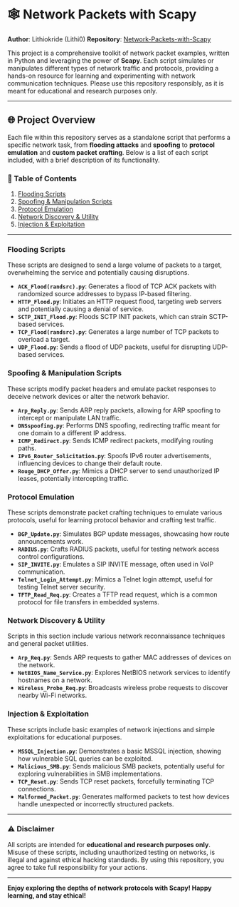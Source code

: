 # 🕸️ Network Packets with Scapy

**Author**: Lithiokride (Lithi0)
**Repository**: [Network-Packets-with-Scapy](https://github.com/Lithi0/Network-Packets-with-Scapy)

This project is a comprehensive toolkit of network packet examples, written in Python and leveraging the power of **Scapy**. Each script simulates or manipulates different types of network traffic and protocols, providing a hands-on resource for learning and experimenting with network communication techniques. Please use this repository responsibly, as it is meant for educational and research purposes only.

---

## 🌐 Project Overview

Each file within this repository serves as a standalone script that performs a specific network task, from **flooding attacks** and **spoofing** to **protocol emulation** and **custom packet crafting**. Below is a list of each script included, with a brief description of its functionality.

### 📑 Table of Contents
1. [Flooding Scripts](#flooding-scripts)
2. [Spoofing & Manipulation Scripts](#spoofing--manipulation-scripts)
3. [Protocol Emulation](#protocol-emulation)
4. [Network Discovery & Utility](#network-discovery--utility)
5. [Injection & Exploitation](#injection--exploitation)

---

### Flooding Scripts

These scripts are designed to send a large volume of packets to a target, overwhelming the service and potentially causing disruptions.

- **`ACK_Flood(randsrc).py`**: Generates a flood of TCP ACK packets with randomized source addresses to bypass IP-based filtering.
- **`HTTP_Flood.py`**: Initiates an HTTP request flood, targeting web servers and potentially causing a denial of service.
- **`SCTP_INIT_Flood.py`**: Floods SCTP INIT packets, which can strain SCTP-based services.
- **`TCP_Flood(randsrc).py`**: Generates a large number of TCP packets to overload a target.
- **`UDP_Flood.py`**: Sends a flood of UDP packets, useful for disrupting UDP-based services.

### Spoofing & Manipulation Scripts

These scripts modify packet headers and emulate packet responses to deceive network devices or alter the network behavior.

- **`Arp_Reply.py`**: Sends ARP reply packets, allowing for ARP spoofing to intercept or manipulate LAN traffic.
- **`DNSspoofing.py`**: Performs DNS spoofing, redirecting traffic meant for one domain to a different IP address.
- **`ICMP_Redirect.py`**: Sends ICMP redirect packets, modifying routing paths.
- **`IPv6_Router_Solicitation.py`**: Spoofs IPv6 router advertisements, influencing devices to change their default route.
- **`Rouge_DHCP_Offer.py`**: Mimics a DHCP server to send unauthorized IP leases, potentially intercepting traffic.

### Protocol Emulation

These scripts demonstrate packet crafting techniques to emulate various protocols, useful for learning protocol behavior and crafting test traffic.

- **`BGP_Update.py`**: Simulates BGP update messages, showcasing how route announcements work.
- **`RADIUS.py`**: Crafts RADIUS packets, useful for testing network access control configurations.
- **`SIP_INVITE.py`**: Emulates a SIP INVITE message, often used in VoIP communication.
- **`Telnet_Login_Attempt.py`**: Mimics a Telnet login attempt, useful for testing Telnet server security.
- **`TFTP_Read_Req.py`**: Creates a TFTP read request, which is a common protocol for file transfers in embedded systems.

### Network Discovery & Utility

Scripts in this section include various network reconnaissance techniques and general packet utilities.

- **`Arp_Req.py`**: Sends ARP requests to gather MAC addresses of devices on the network.
- **`NetBIOS_Name_Service.py`**: Explores NetBIOS network services to identify hostnames on a network.
- **`Wireless_Probe_Req.py`**: Broadcasts wireless probe requests to discover nearby Wi-Fi networks.

### Injection & Exploitation

These scripts include basic examples of network injections and simple exploitations for educational purposes.

- **`MSSQL_Injection.py`**: Demonstrates a basic MSSQL injection, showing how vulnerable SQL queries can be exploited.
- **`Malicious_SMB.py`**: Sends malicious SMB packets, potentially useful for exploring vulnerabilities in SMB implementations.
- **`TCP_Reset.py`**: Sends TCP reset packets, forcefully terminating TCP connections.
- **`Malformed_Packet.py`**: Generates malformed packets to test how devices handle unexpected or incorrectly structured packets.

---

### ⚠️ **Disclaimer**

All scripts are intended for **educational and research purposes only**. Misuse of these scripts, including unauthorized testing on networks, is illegal and against ethical hacking standards. By using this repository, you agree to take full responsibility for your actions.

---

**Enjoy exploring the depths of network protocols with Scapy! Happy learning, and stay ethical!**

